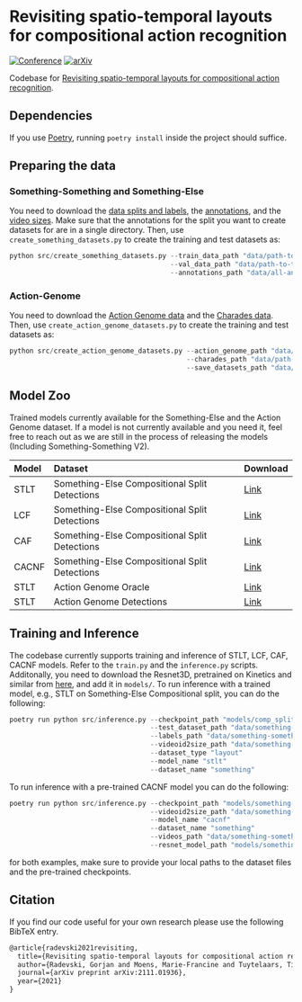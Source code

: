 # Revisiting spatio-temporal layouts for compositional action recognition

[![Conference](https://img.shields.io/badge/BMVC%20Oral-2021-purple.svg?style=for-the-badge&color=f1e3ff&labelColor=purple)](https://www.bmvc2021-virtualconference.com/assets/papers/0974.pdf)    [![arXiv](https://img.shields.io/badge/arXiv-2111.01936-b31b1b.svg?style=for-the-badge)](https://arxiv.org/abs/2111.01936)

Codebase for [Revisiting spatio-temporal layouts for compositional action recognition](https://arxiv.org/abs/2111.01936).

## Dependencies

If you use [Poetry](https://python-poetry.org/), running ```poetry install``` inside the project should suffice.

## Preparing the data

### Something-Something and Something-Else

You need to download the [data splits and labels](https://github.com/joaanna/something_else/tree/master/code/dataset_splits), the [annotations](https://drive.google.com/drive/folders/1XqZC2jIHqrLPugPOVJxCH_YWa275PBrZ), and the [video sizes](https://drive.google.com/file/d/1ANaDAxXoA63CA9zXalnmaskqfO4cftW4/view?usp=sharing). Make sure that the annotations for the split you want to create datasets for are in a single directory. Then, use ```create_something_datasets.py``` to create the training and test datasets as:

```python
python src/create_something_datasets.py --train_data_path "data/path-to-the-train-file.json"
                                        --val_data_path "data/path-to-the-val-file.json"
                                        --annotations_path "data/all-annotations-for-the-split/"
```

### Action-Genome

You need to download the [Action Genome data](https://drive.google.com/drive/folders/1LGGPK_QgGbh9gH9SDFv_9LIhBliZbZys) and the [Charades data](https://ai2-public-datasets.s3-us-west-2.amazonaws.com/charades/Charades.zip). Then, use ```create_action_genome_datasets.py``` to create the training and test datasets as:

```python
python src/create_action_genome_datasets.py --action_genome_path "data/path-to-action-genome"
                                            --charades_path "data/path-to-charades"
                                            --save_datasets_path "data/directory-where-the-data-will-be-saved"
```

## Model Zoo

Trained models currently available for the Something-Else and the Action Genome dataset. If a model is not currently available and you need it, feel free to reach out as we are still in the process of releasing the models (Including Something-Something V2).

| Model | Dataset | Download |
| :--- | :--- | :--- |
| STLT | Something-Else Compositional Split Detections | [Link](https://drive.google.com/file/d/1di61ChtFeJw2fNwNvKCx7-xJrIrmd18s/view?usp=sharing) |
| LCF | Something-Else Compositional Split Detections | [Link](https://drive.google.com/file/d/1hXWiCYYINznktjzzLdj5beV50ZfXZZLV/view?usp=sharing) |
| CAF | Something-Else Compositional Split Detections | [Link](https://drive.google.com/file/d/1PV9y5ydaNLhWMtsdS5TiIUFXENE6WZ-J/view?usp=sharing)
| CACNF | Something-Else Compositional Split Detections | [Link](https://drive.google.com/file/d/1-bBLbBCOe8F-byb84cZLCwMOB1w71RTk/view?usp=sharing)
| STLT | Action Genome Oracle | [Link](https://drive.google.com/file/d/16apQ72Vpd7mt-7YC-6TT6DTvWjEC62OR/view?usp=sharing) |
| STLT | Action Genome Detections | [Link](https://drive.google.com/file/d/12WpRPW3rn9Yr3VeeCsiGBcZ4HKvBLqSa/view?usp=sharing) |

## Training and Inference

The codebase currently supports training and inference of STLT, LCF, CAF, CACNF models. Refer to the ```train.py``` and the ```inference.py``` scripts. Additonally, you need to download the Resnet3D, pretrained on Kinetics and similar from [here](https://drive.google.com/file/d/1Z1agO6kKkMr-RcQz3DTptOORrqma1dQd/view?usp=sharing), and add it in `models/`. To run inference with a trained model, e.g., STLT on Something-Else Compositional split, you can do the following:

```python
poetry run python src/inference.py --checkpoint_path "models/comp_split_detect_stlt.pt" 
                                   --test_dataset_path "data/something-somethiing/comp_split_detect/val_dataset.json"
                                   --labels_path "data/something-something/comp_split_detect/something-something-v2-labels.json"
                                   --videoid2size_path "data/something-something/videoid2size.json"
                                   --dataset_type "layout"
                                   --model_name "stlt"
                                   --dataset_name "something"
```

To run inference with a pre-trained CACNF model you can do the following:

```python
poetry run python src/inference.py --checkpoint_path "models/something-something/comp_split_detect_cacnf.pt"                                --test_dataset_path "data/something-something/comp_split_detect/val_dataset.json"                              --labels_path "data/something-something/comp_split_detect/something-something-v2-labels.json"
                                   --videoid2size_path "data/something-something/videoid2size.json" --batch_size 4 --dataset_type "multimodal"
                                   --model_name "cacnf"
                                   --dataset_name "something"
                                   --videos_path "data/something-something/dataset.hdf5"
                                   --resnet_model_path "models/something-something/r3d50_KMS_200ep.pth"
```

for both examples, make sure to provide your local paths to the dataset files and the pre-trained checkpoints.

## Citation

If you find our code useful for your own research please use the following BibTeX entry.

```tex
@article{radevski2021revisiting,
  title={Revisiting spatio-temporal layouts for compositional action recognition},
  author={Radevski, Gorjan and Moens, Marie-Francine and Tuytelaars, Tinne},
  journal={arXiv preprint arXiv:2111.01936},
  year={2021}
}
```
